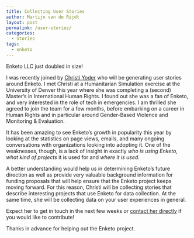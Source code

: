 ```yaml
---
title: Collecting User Stories
author: Martijn van de Rijdt
layout: post
permalink: /user-stories/
categories:
  - Stories
tags:
  - enketo
---
```


Enketo LLC just doubled in size! 

I was recently joined by [Christi Yoder](https://linkedin.com/in/yoderc) who will be generating user stories around Enketo. I met Christi at a Humanitarian Simulation exercise at the University of Denver this year where she was completing a (second) Master’s in International Human Rights. I found out she was a fan of Enketo, and very interested in the role of tech in emergencies. I am thrilled she agreed to join the team for a few months, before embarking on a career in Human Rights and in particular around Gender-Based Violence and Monitoring & Evaluation.

It has been amazing to see Enketo’s growth in popularity this year by looking at the statistics on page views, emails, and many ongoing conversations with organizations looking into adopting it. One of the weaknesses, though, is a lack of insight in exactly _who is using Enketo_, _what kind of projects_ it is used for and _where it is used_. 

A better understanding would help us in determining Enketo’s future direction as well as provide very valuable background information for funding proposals that will help ensure that the Enketo project keeps moving forward. For this reason, Christi will be collecting stories that describe interesting projects that use Enketo for data collection. At the same time, she will be collecting data on your user experiences in general.

Expect her to get in touch in the next few weeks or [contact her directly](mailto:christi@enketo.org) if you would like to contribute!

Thanks in advance for helping out the Enketo project.
